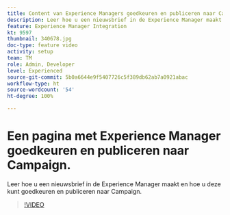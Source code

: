 ```yaml
---
title: Content van Experience Managers goedkeuren en publiceren naar Campaign
description: Leer hoe u een nieuwsbrief in de Experience Manager maakt en hoe u deze kunt goedkeuren en publiceren naar Campaign.
feature: Experience Manager Integration
kt: 9597
thumbnail: 340678.jpg
doc-type: feature video
activity: setup
team: TM
role: Admin, Developer
level: Experienced
source-git-commit: 5b0a6644e9f5407726c5f389db62ab7a0921abac
workflow-type: ht
source-wordcount: '54'
ht-degree: 100%

---
```


# Een pagina met Experience Manager goedkeuren en publiceren naar Campaign.

Leer hoe u een nieuwsbrief in de Experience Manager maakt en hoe u deze kunt goedkeuren en publiceren naar Campaign.

>[!VIDEO](https://video.tv.adobe.com/v/340678?quality=12)

